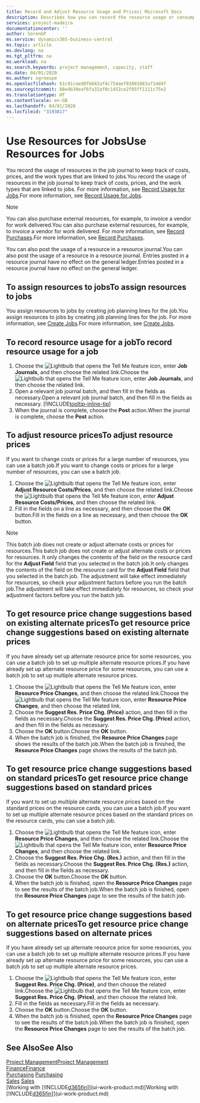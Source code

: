 ```yaml
---
title: Record and Adjust Resource Usage and Prices| Microsoft Docs
description: Describes how you can record the resource usage or consumption associated with a job, to keep track and manage costs, prices, and work types.
services: project-madeira
documentationcenter: ''
author: SorenGP
ms.service: dynamics365-business-central
ms.topic: article
ms.devlang: na
ms.tgt_pltfrm: na
ms.workload: na
ms.search.keywords: project management, capacity, staff
ms.date: 04/01/2020
ms.author: sgroespe
ms.openlocfilehash: b1c91caed8fb682af4c754aef83801083a714d4f
ms.sourcegitcommit: 88e4b30eaf6fa32af0c1452ce2f85ff1111c75e2
ms.translationtype: HT
ms.contentlocale: en-GB
ms.lasthandoff: 04/01/2020
ms.locfileid: "3193817"
---
```

# <a name="use-resources-for-jobs"></a><span data-ttu-id="cb72b-103">Use Resources for Jobs</span><span class="sxs-lookup"><span data-stu-id="cb72b-103">Use Resources for Jobs</span></span>
<span data-ttu-id="cb72b-104">You record the usage of resources in the job journal to keep track of costs, prices, and the work types that are linked to jobs.</span><span class="sxs-lookup"><span data-stu-id="cb72b-104">You record the usage of resources in the job journal to keep track of costs, prices, and the work types that are linked to jobs.</span></span> <span data-ttu-id="cb72b-105">For more information, see [Record Usage for Jobs](projects-how-record-job-usage.md).</span><span class="sxs-lookup"><span data-stu-id="cb72b-105">For more information, see [Record Usage for Jobs](projects-how-record-job-usage.md).</span></span>

> [!NOTE]
> <span data-ttu-id="cb72b-106">You can also purchase external resources, for example, to invoice a vendor for work delivered.</span><span class="sxs-lookup"><span data-stu-id="cb72b-106">You can also purchase external resources, for example, to invoice a vendor for work delivered.</span></span> <span data-ttu-id="cb72b-107">For more information, see [Record Purchases](purchasing-how-record-purchases.md).</span><span class="sxs-lookup"><span data-stu-id="cb72b-107">For more information, see [Record Purchases](purchasing-how-record-purchases.md).</span></span>

<span data-ttu-id="cb72b-108">You can also post the usage of a resource in a resource journal.</span><span class="sxs-lookup"><span data-stu-id="cb72b-108">You can also post the usage of a resource in a resource journal.</span></span> <span data-ttu-id="cb72b-109">Entries posted in a resource journal have no effect on the general ledger.</span><span class="sxs-lookup"><span data-stu-id="cb72b-109">Entries posted in a resource journal have no effect on the general ledger.</span></span>

## <a name="to-assign-resources-to-jobs"></a><span data-ttu-id="cb72b-110">To assign resources to jobs</span><span class="sxs-lookup"><span data-stu-id="cb72b-110">To assign resources to jobs</span></span>
<span data-ttu-id="cb72b-111">You assign resources to jobs by creating job planning lines for the job.</span><span class="sxs-lookup"><span data-stu-id="cb72b-111">You assign resources to jobs by creating job planning lines for the job.</span></span> <span data-ttu-id="cb72b-112">For more information, see [Create Jobs](projects-how-create-jobs.md).</span><span class="sxs-lookup"><span data-stu-id="cb72b-112">For more information, see [Create Jobs](projects-how-create-jobs.md).</span></span>

## <a name="to-record-resource-usage-for-a-job"></a><span data-ttu-id="cb72b-113">To record resource usage for a job</span><span class="sxs-lookup"><span data-stu-id="cb72b-113">To record resource usage for a job</span></span>
1. <span data-ttu-id="cb72b-114">Choose the ![Lightbulb that opens the Tell Me feature](media/ui-search/search_small.png "Tell me what you want to do") icon, enter **Job Journals**, and then choose the related link.</span><span class="sxs-lookup"><span data-stu-id="cb72b-114">Choose the ![Lightbulb that opens the Tell Me feature](media/ui-search/search_small.png "Tell me what you want to do") icon, enter **Job Journals**, and then choose the related link.</span></span>
2. <span data-ttu-id="cb72b-115">Open a relevant job journal batch, and then fill in the fields as necessary.</span><span class="sxs-lookup"><span data-stu-id="cb72b-115">Open a relevant job journal batch, and then fill in the fields as necessary.</span></span> [!INCLUDE[tooltip-inline-tip](includes/tooltip-inline-tip_md.md)]
3. <span data-ttu-id="cb72b-116">When the journal is complete, choose the **Post** action.</span><span class="sxs-lookup"><span data-stu-id="cb72b-116">When the journal is complete, choose the **Post** action.</span></span>

## <a name="to-adjust-resource-prices"></a><span data-ttu-id="cb72b-117">To adjust resource prices</span><span class="sxs-lookup"><span data-stu-id="cb72b-117">To adjust resource prices</span></span>
<span data-ttu-id="cb72b-118">If you want to change costs or prices for a large number of resources, you can use a batch job.</span><span class="sxs-lookup"><span data-stu-id="cb72b-118">If you want to change costs or prices for a large number of resources, you can use a batch job.</span></span>  

1. <span data-ttu-id="cb72b-119">Choose the ![Lightbulb that opens the Tell Me feature](media/ui-search/search_small.png "Tell me what you want to do") icon, enter **Adjust Resource Costs/Prices**, and then choose the related link.</span><span class="sxs-lookup"><span data-stu-id="cb72b-119">Choose the ![Lightbulb that opens the Tell Me feature](media/ui-search/search_small.png "Tell me what you want to do") icon, enter **Adjust Resource Costs/Prices**, and then choose the related link.</span></span>
2. <span data-ttu-id="cb72b-120">Fill in the fields on a line as necessary, and then choose the **OK** button.</span><span class="sxs-lookup"><span data-stu-id="cb72b-120">Fill in the fields on a line as necessary, and then choose the **OK** button.</span></span>

> [!NOTE]  
>   <span data-ttu-id="cb72b-121">This batch job does not create or adjust alternate costs or prices for resources.</span><span class="sxs-lookup"><span data-stu-id="cb72b-121">This batch job does not create or adjust alternate costs or prices for resources.</span></span> <span data-ttu-id="cb72b-122">It only changes the contents of the field on the resource card for the **Adjust Field** field that you selected in the batch job.</span><span class="sxs-lookup"><span data-stu-id="cb72b-122">It only changes the contents of the field on the resource card for the **Adjust Field** field that you selected in the batch job.</span></span> <span data-ttu-id="cb72b-123">The adjustment will take effect immediately for resources, so check your adjustment factors before you run the batch job.</span><span class="sxs-lookup"><span data-stu-id="cb72b-123">The adjustment will take effect immediately for resources, so check your adjustment factors before you run the batch job.</span></span>

## <a name="to-get-resource-price-change-suggestions-based-on-existing-alternate-prices"></a><span data-ttu-id="cb72b-124">To get resource price change suggestions based on existing alternate prices</span><span class="sxs-lookup"><span data-stu-id="cb72b-124">To get resource price change suggestions based on existing alternate prices</span></span>
<span data-ttu-id="cb72b-125">If you have already set up alternate resource price for some resources, you can use a batch job to set up multiple alternate resource prices.</span><span class="sxs-lookup"><span data-stu-id="cb72b-125">If you have already set up alternate resource price for some resources, you can use a batch job to set up multiple alternate resource prices.</span></span>

1. <span data-ttu-id="cb72b-126">Choose the ![Lightbulb that opens the Tell Me feature](media/ui-search/search_small.png "Tell me what you want to do") icon, enter **Resource Price Changes**, and then choose the related link.</span><span class="sxs-lookup"><span data-stu-id="cb72b-126">Choose the ![Lightbulb that opens the Tell Me feature](media/ui-search/search_small.png "Tell me what you want to do") icon, enter **Resource Price Changes**, and then choose the related link.</span></span>
2. <span data-ttu-id="cb72b-127">Choose the **Suggest Res. Price Chg. (Price)** action, and then fill in the fields as necessary.</span><span class="sxs-lookup"><span data-stu-id="cb72b-127">Choose the **Suggest Res. Price Chg. (Price)** action, and then fill in the fields as necessary.</span></span>
3. <span data-ttu-id="cb72b-128">Choose the **OK** button.</span><span class="sxs-lookup"><span data-stu-id="cb72b-128">Choose the **OK** button.</span></span>  
4. <span data-ttu-id="cb72b-129">When the batch job is finished, the **Resource Price Changes** page shows the results of the batch job.</span><span class="sxs-lookup"><span data-stu-id="cb72b-129">When the batch job is finished, the **Resource Price Changes** page shows the results of the batch job.</span></span>

## <a name="to-get-resource-price-change-suggestions-based-on-standard-prices"></a><span data-ttu-id="cb72b-130">To get resource price change suggestions based on standard prices</span><span class="sxs-lookup"><span data-stu-id="cb72b-130">To get resource price change suggestions based on standard prices</span></span>
<span data-ttu-id="cb72b-131">If you want to set up multiple alternate resource prices based on the standard prices on the resource cards, you can use a batch job.</span><span class="sxs-lookup"><span data-stu-id="cb72b-131">If you want to set up multiple alternate resource prices based on the standard prices on the resource cards, you can use a batch job.</span></span>  

1. <span data-ttu-id="cb72b-132">Choose the ![Lightbulb that opens the Tell Me feature](media/ui-search/search_small.png "Tell me what you want to do") icon, enter **Resource Price Changes**, and then choose the related link.</span><span class="sxs-lookup"><span data-stu-id="cb72b-132">Choose the ![Lightbulb that opens the Tell Me feature](media/ui-search/search_small.png "Tell me what you want to do") icon, enter **Resource Price Changes**, and then choose the related link.</span></span>
2. <span data-ttu-id="cb72b-133">Choose the **Suggest Res. Price Chg. (Res.)** action, and then fill in the fields as necessary.</span><span class="sxs-lookup"><span data-stu-id="cb72b-133">Choose the **Suggest Res. Price Chg. (Res.)** action, and then fill in the fields as necessary.</span></span>  
3. <span data-ttu-id="cb72b-134">Choose the **OK** button.</span><span class="sxs-lookup"><span data-stu-id="cb72b-134">Choose the **OK** button.</span></span>  
4. <span data-ttu-id="cb72b-135">When the batch job is finished, open the **Resource Price Changes** page to see the results of the batch job.</span><span class="sxs-lookup"><span data-stu-id="cb72b-135">When the batch job is finished, open the **Resource Price Changes** page to see the results of the batch job.</span></span>

## <a name="to-get-resource-price-change-suggestions-based-on-alternate-prices"></a><span data-ttu-id="cb72b-136">To get resource price change suggestions based on alternate prices</span><span class="sxs-lookup"><span data-stu-id="cb72b-136">To get resource price change suggestions based on alternate prices</span></span>
<span data-ttu-id="cb72b-137">If you have already set up alternate resource price for some resources, you can use a batch job to set up multiple alternate resource prices.</span><span class="sxs-lookup"><span data-stu-id="cb72b-137">If you have already set up alternate resource price for some resources, you can use a batch job to set up multiple alternate resource prices.</span></span>

1. <span data-ttu-id="cb72b-138">Choose the ![Lightbulb that opens the Tell Me feature](media/ui-search/search_small.png "Tell me what you want to do") icon, enter **Suggest Res. Price Chg. (Price)**, and then choose the related link.</span><span class="sxs-lookup"><span data-stu-id="cb72b-138">Choose the ![Lightbulb that opens the Tell Me feature](media/ui-search/search_small.png "Tell me what you want to do") icon, enter **Suggest Res. Price Chg. (Price)**, and then choose the related link.</span></span>  
2. <span data-ttu-id="cb72b-139">Fill in the fields as necessary.</span><span class="sxs-lookup"><span data-stu-id="cb72b-139">Fill in the fields as necessary.</span></span>
3. <span data-ttu-id="cb72b-140">Choose the **OK** button.</span><span class="sxs-lookup"><span data-stu-id="cb72b-140">Choose the **OK** button.</span></span>  
4. <span data-ttu-id="cb72b-141">When the batch job is finished, open the **Resource Price Changes** page to see the results of the batch job.</span><span class="sxs-lookup"><span data-stu-id="cb72b-141">When the batch job is finished, open the **Resource Price Changes** page to see the results of the batch job.</span></span>

## <a name="see-also"></a><span data-ttu-id="cb72b-142">See Also</span><span class="sxs-lookup"><span data-stu-id="cb72b-142">See Also</span></span>
[<span data-ttu-id="cb72b-143">Project Management</span><span class="sxs-lookup"><span data-stu-id="cb72b-143">Project Management</span></span>](projects-manage-projects.md)  
[<span data-ttu-id="cb72b-144">Finance</span><span class="sxs-lookup"><span data-stu-id="cb72b-144">Finance</span></span>](finance.md)  
<span data-ttu-id="cb72b-145">[Purchasing](purchasing-manage-purchasing.md)       </span><span class="sxs-lookup"><span data-stu-id="cb72b-145">[Purchasing](purchasing-manage-purchasing.md)       </span></span>  
<span data-ttu-id="cb72b-146">[Sales](sales-manage-sales.md)   </span><span class="sxs-lookup"><span data-stu-id="cb72b-146">[Sales](sales-manage-sales.md)   </span></span>  
<span data-ttu-id="cb72b-147">[Working with [!INCLUDE[d365fin](includes/d365fin_md.md)]](ui-work-product.md)</span><span class="sxs-lookup"><span data-stu-id="cb72b-147">[Working with [!INCLUDE[d365fin](includes/d365fin_md.md)]](ui-work-product.md)</span></span>  
